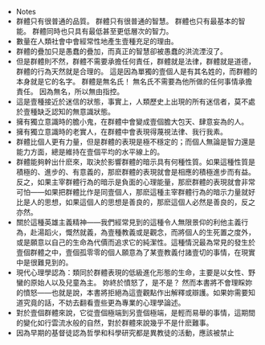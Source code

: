 - Notes
- 群體只有很普通的品質。
  群體只有很普通的智慧。
  群體也只有最基本的智能。
  群體同時也只具有最低甚至更低層次的智力。
- 數量在人類社會中會經常性地產生壹種充足的理由。
- 群體的疊加只是愚蠢的疊加，而真正的智慧卻被愚蠢的洪流湮沒了。
- 但是群體則不然，群體不需要承擔任何責任，群體就是法律，群體就是道德，群體的行為天然就是合理的。
  這是因為單獨的壹個人是有其名姓的，而群體的本身就是它的名字。
  群體是無名氏！
  無名氏不需要為他所做的任何事情承擔責任。
  因為無名，所以無由指控。
- 這是壹種接近於迷信的狀態，事實上，人類歷史上出現的所有迷信者，莫不處於壹種缺乏認知的無意識狀態。
- 擁有獨立意識時的膽小鬼，在群體中會變成壹個膽大包天、肆意妄為的人。
- 擁有獨立意識時的老實人，在群體中會表現得蔑視法律、我行我素。
- 群體比個人更有力量，但是群體的表現是極不穩定的；而個人無論是智力還是能力方面，總是維持在壹個平均的水平線上的。
- 群體能夠幹出什麽來，取決於影響群體的暗示具有何種性質。如果這種性質是積極的、進步的、有意義的，那麽群體的表現就會是相應的積極進步而有益。反之，如果主宰群體行為的暗示是負面的心理能量，那麽群體的表現就會非常可怕——如果把群體比作是同壹個人，那麽這種主宰群體行為的暗示力量就好比是人的思想，如果這個人的思想是善良的，那麽這個人必然是善良的，反之亦然。
- 關於這種英雄主義精神——我們經常見到的這種令人無限景仰的利他主義行為，赴湯蹈火，慨然就義，為壹種教義或是觀念，而將個人的生死置之度外，或是願意以自己的生命為代價而追求它的純潔性。這種情況最為常見的發生於壹個群體之中，壹個孤零零的個人願意為了某壹教義付諸壹切的事情，在現實中是很難見到的。
- 現代心理學認為：類同於群體表現的低級進化形態的生命，主要是以女性、野蠻的原始人以及兒童為主。
  妳終於憤怒了，是不是？
  然而本書將不會理睬妳的憤怒——也就是說，本書將拒絕為這壹觀點作出解釋或辯護。如果妳需要知道究竟的話，不妨去翻看壹些更為專業的心理學論述。
- 對於壹個群體來說，它從壹個極端到另壹個極端，是輕而易舉的事情，這期間的變化如行雲流水般的自然，對於群體來說幾乎不是什麽難事。
- 因為早期的基督徒認為哲學和科學研究都是異教徒的活動，應該被禁止